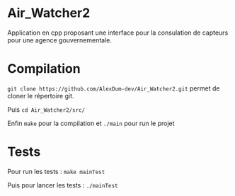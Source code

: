 # Air_Watcher2

Application en cpp proposant une interface pour la consulation de capteurs pour une agence gouvernementale.

# Compilation

```git clone https://github.com/AlexDum-dev/Air_Watcher2.git``` permet de cloner le répertoire git.

Puis ```cd Air_Watcher2/src/```

Enfin ```make``` pour la compilation et ```./main``` pour run le projet

# Tests

Pour run les tests : ```make mainTest``` 

Puis pour lancer les tests : ```./mainTest```
